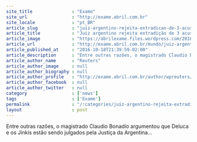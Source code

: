 ```yaml
---
site_title               : "Exame"
site_url                 : "http://exame.abril.com.br"
site_locale              : "pt_BR"
article_slug             : "juiz-argentino-rejeita-extradicao-de-3-acusados-no-caso-fifa"
article_title            : "Juiz argentino rejeita extradição de 3 acusados no caso Fifa"
article_image            : "https://abrilexame.files.wordpress.com/2016/10/size_960_16_9_logo-fifa.jpg?quality=70&strip=all&w=960"
article_url              : "http://exame.abril.com.br/mundo/juiz-argentino-rejeita-extradicao-aos-eua-de-3-acusados-de-corrupcao-em-caso-fifa/"
article_published_at     : "2016-10-18T21:39:59-02:00"
article_description      : "Entre outras razões, o magistrado Claudio Bonadío argumentou que Deluca e os Jinkis estão sendo julgados pela Justiça da Argentina..."
article_author_name      : "Reuters"
article_author_image     : null
article_author_biography : null
article_author_profile   : "http://exame.abril.com.br/author/wpreuters/"
article_author_facebook  : null
article_author_twitter   : null
category                 : ['news']
tags                     : ['Exame']
permalink                : "/:categories/juiz-argentino-rejeita-extradicao-de-3-acusados-no-caso-fifa/"
layout                   : post
---
```


Entre outras razões, o magistrado Claudio Bonadío argumentou que Deluca e os Jinkis estão sendo julgados pela Justiça da Argentina...

